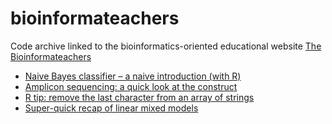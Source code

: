 # bioinformateachers
Code archive linked to the bioinformatics-oriented educational website [The Bioinformateachers](https://bioinformateachers.github.io/)

- [Naive Bayes classifier – a naive introduction (with R)](https://bioinformateachers.wordpress.com/2022/06/22/naive-bayes-classifier-a-naive-introduction-with-r/)
- [Amplicon sequencing: a quick look at the construct](https://bioinformateachers.wordpress.com/2022/06/14/amplicon-sequencing-a-quick-look-at-the-construct/)
- [R tip: remove the last character from an array of strings](https://bioinformateachers.wordpress.com/2022/05/25/r-tip-remove-the-last-character-from-an-array-of-strings/)
- [Super-quick recap of linear mixed models](https://bioinformateachers.wordpress.com/2022/01/05/super-quick-recap-of-linear-mixed-models/)
